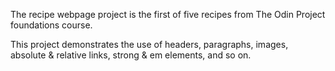 The recipe webpage project is the first of five recipes from The Odin Project foundations course.

This project demonstrates the use of headers, paragraphs, images, absolute & relative links, strong & em elements, and so on. 